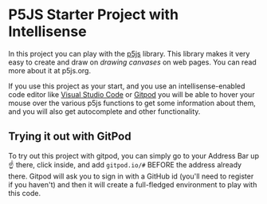 # P5JS Starter Project with Intellisense

In this project you can play with the [p5js](p5js.org) library. This library makes it very easy to create and draw on *drawing canvases* on web pages. You can read more about it at p5js.org.

If you use this project as your start, and you use an intellisense-enabled code editor like [Visual Studio Code](code.visualstudio.com) or [Gitpod](http://www.gitpod.com) you will be able to hover your mouse over the various p5js functions to get some information about them, and you will also get autocomplete and other functionality.

## Trying it out with GitPod

To try out this project with gitpod, you can simply go to your Address Bar up :point_up: there, click inside, and add `gitpod.io/#` BEFORE the address already there. Gitpod will ask you to sign in with a GitHub id (you'll need to register if you haven't) and then it will create a full-fledged environment to play with this code.
